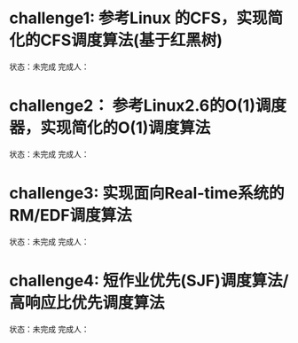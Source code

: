 challenge1: 参考Linux 的CFS，实现简化的CFS调度算法(基于红黑树)
===================================================
状态：未完成
完成人：


challenge2： 参考Linux2.6的O(1)调度器，实现简化的O(1)调度算法
===================================================
状态：未完成
完成人：


challenge3: 实现面向Real-time系统的RM/EDF调度算法
===================================================
状态：未完成
完成人：


challenge4: 短作业优先(SJF)调度算法/高响应比优先调度算法
===================================================
状态：未完成
完成人：



